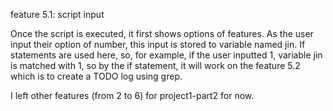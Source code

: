 
feature 5.1: script input

Once the script is executed, it first shows options of features.
As the user input their option of number, this input is stored to variable named jin.
If statements are used here, so, for example, if the user inputted 1, variable jin is matched with 1, so by the if statement, it will work on the feature 5.2 which is to create a TODO log using grep.   

I left other features (from 2 to 6) for project1-part2 for now.
